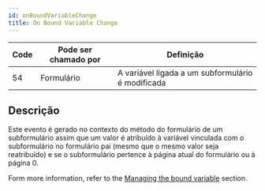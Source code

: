 ```yaml
---
id: onBoundVariableChange
title: On Bound Variable Change
---
```


| Code | Pode ser chamado por | Definição                                         |
| ---- | -------------------- | ------------------------------------------------- |
| 54   | Formulário           | A variável ligada a um subformulário é modificada |


## Descrição

Este evento é gerado no contexto do método do formulário de um subformulário [](FormObjects/subform_overview.md) assim que um valor é atribuído à variável vinculada com o subformulário no formulário pai (mesmo que o mesmo valor seja reatribuído) e se o subformulário pertence à página atual do formulário ou à página 0.

Form more information, refer to the [Managing the bound variable](FormObjects/subform_overview.md#using-the-bound-variable-or-expression) section.